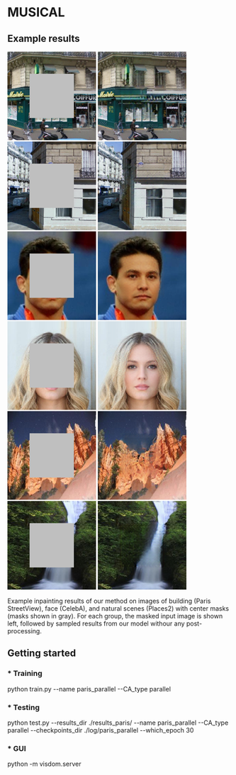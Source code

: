 MUSICAL
====


## Example results  

<img src="./results/paris_results/10_input.png" width="200">  <img src="./results/paris_results/10_ours.png" width="200">  <img src="./results/paris_results/66_input.png" width="200">  <img src="./results/paris_results/66_ours.png" width="200">
<img src="./results/celeba_results/5_input.png" width="200">  <img src="./results/celeba_results/5_ours.png" width="200">  <img src="./results/celeba_results/3_input.png" width="200">  <img src="./results/celeba_results/3_ours.png" width="200">
<img src="./results/places2_results/9_input.png" width="200">  <img src="./results/places2_results/9_ours.png" width="200">  <img src="./results/places2_results/5_input.png" width="200">  <img src="./results/places2_results/5_ours.png" width="200">

Example inpainting results of our method on images of building (Paris StreetView), face (CelebA), and natural scenes (Places2) with center masks (masks shown in gray). For each group, the masked input image is shown left, followed by sampled results from our model withour any post-processing.

## Getting started
### * Training
python train.py --name paris_parallel --CA_type parallel

### * Testing
python test.py --results_dir ./results_paris/ --name paris_parallel --CA_type parallel --checkpoints_dir ./log/paris_parallel --which_epoch 30 

### * GUI

python -m visdom.server
